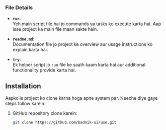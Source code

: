 ### File Details

- **`run`**:  
  Yeh main script file hai jo commands ya tasks ko execute karta hai. Aap isse project ka main file maan sakte hain.  

- **`readme.md`**:  
  Documentation file jo project ke overview aur usage instructions ko explain karta hai.

- **`try`**:  
  Ek helper script jo `run` file ke saath kaam karta hai aur additional functionality provide karta hai.

## Installation

Aapko is project ko clone karna hoga apne system par. Neeche diye gaye steps follow karein:

1. GitHub repository clone karein:
   ```bash
   git clone https://github.com/badnik-ui/use.git
